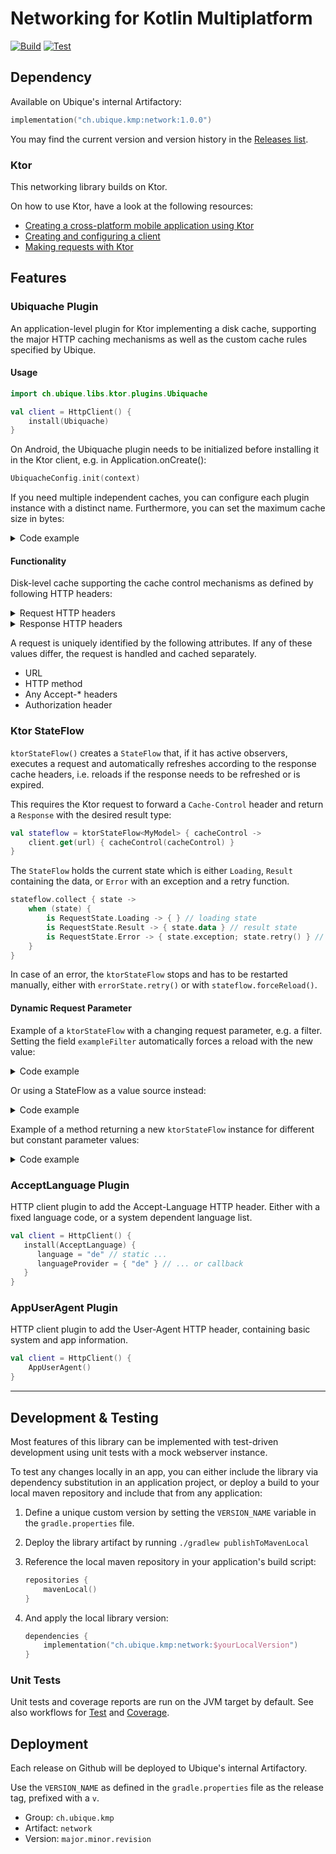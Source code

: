 # Networking for Kotlin Multiplatform

[![Build](https://github.com/UbiqueInnovation/networklib-kmp/actions/workflows/build.yml/badge.svg)](https://github.com/UbiqueInnovation/networklib-kmp/actions/workflows/build.yml)
[![Test](https://github.com/UbiqueInnovation/networklib-kmp/actions/workflows/test.yml/badge.svg)](https://github.com/UbiqueInnovation/networklib-kmp/actions/workflows/test.yml)

## Dependency

Available on Ubique's internal Artifactory:
```kotlin
implementation("ch.ubique.kmp:network:1.0.0")
```

You may find the current version and version history in the [Releases list](https://github.com/UbiqueInnovation/networklib-kmp/releases).

### Ktor

This networking library builds on Ktor.

On how to use Ktor, have a look at the following resources:  
- [Creating a cross-platform mobile application using Ktor](https://ktor.io/docs/client-create-multiplatform-application.html)
- [Creating and configuring a client](https://ktor.io/docs/client-create-and-configure.html) 
- [Making requests with Ktor](https://ktor.io/docs/client-requests.html)

## Features

### Ubiquache Plugin
An application-level plugin for Ktor implementing a disk cache, supporting the major HTTP caching mechanisms as well as the custom cache rules specified by Ubique.

#### Usage
```kotlin
import ch.ubique.libs.ktor.plugins.Ubiquache

val client = HttpClient() {
    install(Ubiquache)
}
```

On Android, the Ubiquache plugin needs to be initialized before installing it in the Ktor client, e.g. in Application.onCreate():

```kotlin
UbiquacheConfig.init(context)
```

If you need multiple independent caches, you can configure each plugin instance with a distinct name. Furthermore, you can set the maximum cache size in bytes:

<details>
<summary>Code example</summary>

```kotlin
val client = HttpClient() {
    install(Ubiquache) {
        name = "my-cache"
        maxSize = 256 * 1024 * 1024 // 256 MB
    }
}
```

</details>

#### Functionality
Disk-level cache supporting the cache control mechanisms as defined by following HTTP headers:

<details>
<summary>Request HTTP headers</summary>

* `Cache-Control: no-cache` – The response will not be loaded from cache and forces a network request.
* `Cache-Control: no-store` – The response will not be stored to cache, but may return a stored response from cache if it's valid.
* `Cache-Control: only-if-cached` – Prevent a network request. Fails with status code 504 if there is no valid cached response.

</details>

<details>
<summary>Response HTTP headers</summary>

* `Expires: <date>`
* `X-Best-Before: <date>` – and variants; synonymous with `Expires`.
* `X-Next-Refresh: <date>` – and variants
* `ETag: <tag>`, `Last-Modified: <date>`
* `Cache-Control: max-age=<seconds>`
* `Cache-Control: no-cache`
* `Cache-Control: no-store`

</details>

A request is uniquely identified by the following attributes. If any of these values differ, the request is handled and cached separately.

* URL
* HTTP method
* Any Accept-\* headers
* Authorization header

### Ktor StateFlow
`ktorStateFlow()` creates a `StateFlow` that, if it has active observers, executes a request and automatically refreshes
according to the response cache headers, i.e. reloads if the response needs to be refreshed or is expired.

This requires the Ktor request to forward a `Cache-Control` header and return a `Response` with the desired result type:

```kotlin
val stateflow = ktorStateFlow<MyModel> { cacheControl ->
    client.get(url) { cacheControl(cacheControl) }
}
```

The `StateFlow` holds the current state which is either `Loading`, `Result` containing the data, or `Error` with an exception and a retry function.

```kotlin
stateflow.collect { state ->
    when (state) {
        is RequestState.Loading -> { } // loading state
        is RequestState.Result -> { state.data } // result state
        is RequestState.Error -> { state.exception; state.retry() } // error state
    }
}
```

In case of an error, the `ktorStateFlow` stops and has to be restarted manually, either with `errorState.retry()` or with `stateflow.forceReload()`.

#### Dynamic Request Parameter

Example of a `ktorStateFlow` with a changing request parameter, e.g. a filter.
Setting the field `exampleFilter` automatically forces a reload with the new value:

<details>
<summary>Code example</summary>

```kotlin
var exampleFilter: String = "default"
    set(value) {
        field = value
        stateflow.reload()
    }
val stateflow = ktorStateFlow<summary> { cacheControl ->
    client.get(url) {
        url { parameter("filter", exampleFilter) }
        cacheControl(cacheControl) 
    }
}
```

</details>

Or using a StateFlow as a value source instead:

<details>
<summary>Code example</summary>

```kotlin
val exampleFilter = MutableStateFlow("default")
val requestStateFlow = exampleFilter.flatMapLatest { filter ->
    ktorStateFlow<MyModel> { cacheControl ->
        client.get(url) {
            url { parameter("filter", filter) }
            cacheControl(cacheControl)
        }
    }
}
```

</details>

Example of a method returning a new `ktorStateFlow` instance for different but constant parameter values:

<details>
<summary>Code example</summary>

```kotlin
fun stateflow(exampleId: String) = ktorStateFlow<MyModel> { cacheControl ->
    client.get(url) {
        url { parameter("exampleId", exampleId) }
        cacheControl(cacheControl)
    }
}
```

</details>

### AcceptLanguage Plugin
HTTP client plugin to add the Accept-Language HTTP header. Either with a fixed language code, or a system dependent language list.

```kotlin
val client = HttpClient() {
   install(AcceptLanguage) {
      language = "de" // static ...
      languageProvider = { "de" } // ... or callback
   }
}
```

### AppUserAgent Plugin
HTTP client plugin to add the User-Agent HTTP header, containing basic system and app information.

```kotlin
val client = HttpClient() {
    AppUserAgent()
}
```

---

## Development & Testing

Most features of this library can be implemented with test-driven development using unit tests with a mock webserver instance.

To test any changes locally in an app, you can either include the library via dependency substitution in an application project,
or deploy a build to your local maven repository and include that from any application:

1. Define a unique custom version by setting the `VERSION_NAME` variable in the `gradle.properties` file.
2. Deploy the library artifact by running `./gradlew publishToMavenLocal`
3. Reference the local maven repository in your application's build script:

    ```kotlin
    repositories {
        mavenLocal()
    }
    ```

4. And apply the local library version:

    ```kotlin
    dependencies {
        implementation("ch.ubique.kmp:network:$yourLocalVersion")
    }
    ```

### Unit Tests

Unit tests and coverage reports are run on the JVM target by default. 
See also workflows for [Test](https://github.com/UbiqueInnovation/networklib-kmp/actions/workflows/test.yml) 
and [Coverage](https://github.com/UbiqueInnovation/networklib-kmp/actions/workflows/coverage.yml).

## Deployment

Each release on Github will be deployed to Ubique's internal Artifactory.

Use the `VERSION_NAME` as defined in the `gradle.properties` file as the release tag, prefixed with a `v`.

* Group: `ch.ubique.kmp`
* Artifact: `network`
* Version: `major.minor.revision`
